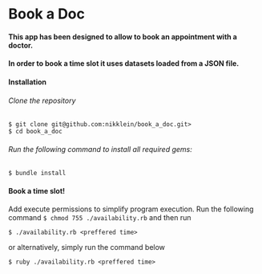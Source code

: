 # Book a Doc

#### This app has been designed to allow to book an appointment with a doctor.		
#### In order to book a time slot it uses datasets loaded from a JSON file.

#### Installation

###### Clone the repository
```
$ git clone git@github.com:nikklein/book_a_doc.git>
$ cd book_a_doc
```
###### Run the following command to install all required gems:
```
$ bundle install
```

#### Book a time slot!

Add execute permissions to simplify program execution. Run the following command ```$ chmod 755 ./availability.rb``` and then run

```
$ ./availability.rb <preffered time>
```

or alternatively, simply run the command below

```
$ ruby ./availability.rb <preffered time>
```
